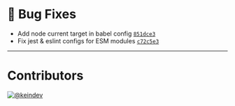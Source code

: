 # :bug: Bug Fixes

- Add node current target in babel config [`851dce3`](https://github.com/tagproject/ts-package-shared-config/commit/851dce35a3071ae42d5f2598d4bfeebddd93de4d)
- Fix jest & eslint configs for ESM modules [`c72c5e3`](https://github.com/tagproject/ts-package-shared-config/commit/c72c5e3db9d04d5c8ccfa4f4debfd1bcc6925a12)

---

# Contributors

[![@keindev](https://avatars.githubusercontent.com/u/4527292?v=4&s=40)](https://github.com/keindev)
